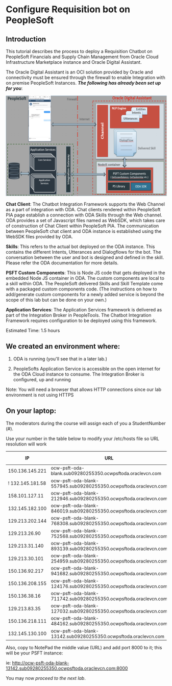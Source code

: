 # Configure Requisition bot on PeopleSoft

## **Introduction**

This tutorial describes the process to deploy a Requisition Chatbot on PeopleSoft Financials and Supply Chain Management from Oracle Cloud Infrastructure Marketplace instance and Oracle Digital Assistant. 

The Oracle Digital Assistant is an OCI solution provided by Oracle and connectivity must be ensured through the firewall to enable Integration with on premise PeopleSoft Instances. ***The following has already been set up for you***:

![architecture](images/arch.png " ")

**Chat Client**: The Chatbot Integration Framework supports the Web Channel as a part of integration with ODA. Chat clients rendered within PeopleSoft PIA page establish a connection with ODA Skills through the Web channel. ODA provides a set of Javascript files named as WebSDK, which takes care of construction of Chat Client within PeopleSoft PIA. The communication between PeopleSoft chat client and ODA instance is established using the WebSDK files provided by ODA. 

**Skills**: This refers to the actual bot deployed on the ODA instance. This contains the different Intents, Utterances and Dialogflows for the bot. The conversation between the user and bot is designed and defined in the skill. Please refer the ODA documentation for more details.

**PSFT Custom Components**: This is Node JS code that gets deployed in the embedded Node JS container in ODA. The custom components are local to a skill within ODA. The PeopleSoft delivered Skills and Skill Template come with a packaged custom components code. (The instructions on how to add/generate custom components for a newly added service is beyond the scope of this lab but can be done on your own.)

**Application Services**: The Application Services framework is delivered as part of the Integration Broker in PeopleTools. The Chatbot Integration Framework requires configuration to be deployed using this framework.

Estimated Time: 1.5 hours



## **We created an environment where:**

1. ODA is running (you'll see that in a later lab.)

1. PeopleSofts Application Service is accessible on the open internet for the ODA Cloud instance to consume. The Integration Broker is configured, up and running

Note: You will need a browser that allows HTTP connections since our lab environment is not using HTTPS


## **On your laptop:**

The moderators during the course will assign each of you a StudentNumber (#).

Use your number in the table below to modify your /etc/hosts file so URL resolution will work

| IP      | URL |  Student # |
| ----------- | ----------- | -------- |
| 150.136.145.221 | ocw-psft-oda-blank.sub09280255350.ocwpsftoda.oraclevcn.com | #1 |
! 132.145.181.58 | ocw-psft-oda-blank-557945.sub09280255350.ocwpsftoda.oraclevcn.com | #2 |
| 158.101.127.11 | ocw-psft-oda-blank-212946.sub09280255350.ocwpsftoda.oraclevcn.com | #3
| 132.145.182.100 | ocw-psft-oda-blank-846019.sub09280255350.ocwpsftoda.oraclevcn.com | #4
| 129.213.202.144 | ocw-psft-oda-blank-768308.sub09280255350.ocwpsftoda.oraclevcn.com | #5 
| 129.213.26.90 | ocw-psft-oda-blank-752568.sub09280255350.ocwpsftoda.oraclevcn.com | #6
| 129.213.31.140 | ocw-psft-oda-blank-893139.sub09280255350.ocwpsftoda.oraclevcn.com | #7
| 129.213.30.101 | ocw-psft-oda-blank-254959.sub09280255350.ocwpsftoda.oraclevcn.com | #8
| 150.136.92.217 | ocw-psft-oda-blank-941682.sub09280255350.ocwpsftoda.oraclevcn.com | #9
| 150.136.208.155 | ocw-psft-oda-blank-124176.sub09280255350.ocwpsftoda.oraclevcn.com | #10
| 150.136.38.16 | ocw-psft-oda-blank-711742.sub09280255350.ocwpsftoda.oraclevcn.com | #11
| 129.213.83.35 | ocw-psft-oda-blank-127032.sub09280255350.ocwpsftoda.oraclevcn.com | #12
| 150.136.218.111 |  ocw-psft-oda-blank-484162.sub09280255350.ocwpsftoda.oraclevcn.com | #13
| 132.145.130.100 | ocw-psft-oda-blank-13142.sub09280255350.ocwpsftoda.oraclevcn.com | #14


Also, copy to NotePad the middle value (URL) and add port 8000 to it; this will be your PSFT instance:

ie: http://ocw-psft-oda-blank-13142.sub09280255350.ocwpsftoda.oraclevcn.com:8000

You may now *proceed to the next lab*.

